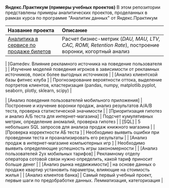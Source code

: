 ﻿**Яндекс.Практикум (примеры учебных проектов)**
В этом репозитории представлены примеры аналитических проектов, проделанных в рамках курса по программе "Аналитик данных" от Яндекс.Практикум

| Название проекта        | Описание           |
| :------------- |:-------------| 
| [Аналитика в сервисе по продаже билетов](https://github.com/volkhinre/volkhinre/tree/main/business_metrics_project)      | Расчет бизнес-метрик (*DAU, MAU, LTV, CAC, ROMI, Retention Rate*), построение воронки, когортный анализ |


| [Gamedev. Влияние рекламного источника на поведение пользователя ]      | Изучение моделей поведения игроков в зависимости от рекламных источников, поиск более выгодных источников  |
| [Анализ клиентской базы фитнес клуба ]      | Прогнозирование вероятности оттока, выделение портретов клиентов, кластеризация (pandas, numpy, matplotlib.pyplot, seaborn, plotly, sklearn, scipy) |

| [Анализ поведения пользователей мобильного приложения]      | Построение и изучение воронки продаж, анализ результатов A/A/B теста, проверка статистической значимости  |
| [Приоритизация гипотез и анализ А/Б теста для интернет-магазина]      | Подсчет кумулятивных метрик, определение аномалий, проверка гипотез  |
| [SQL]      | 5 небольших SQL запросов для анализа продаж книжного магазина  |
| [Проверка корректности АБ теста ]      | Необходимо выявить ошибки при проведении теста и проанализировать его результаты  |
| [Анализ продаж в интернет-магазине компьютерных игр ]      | Необходимо выявить определяющие успешность игры закономерности  |
| [Анализ пользователей 2ух мобильных тарифов]      | Рекламному отделу оператора сотовой связи нужно определить, какой тариф приносит больше денег  |
| [Анализ рынка недвижимости]      | на основе данных о продаже квартир установить параметры, влияющие на стоимость жилья  |
| [Анализ клиентов банка]      | Самый первый учебный проект, первые шаги по предобработке данных. Лемматизация, категоризация |

